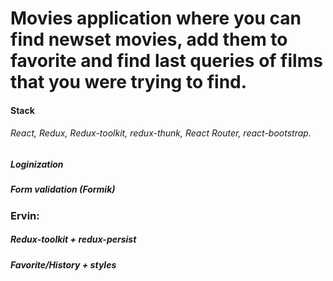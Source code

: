 # Movies application where you can find newset movies, add them to favorite and find last queries of films that you were trying to find.

#### Stack

###### React, Redux, Redux-toolkit, redux-thunk, React Router, react-bootstrap.

##### Loginization

##### Form validation (Formik)

### Ervin:

##### Redux-toolkit + redux-persist

##### Favorite/History + styles
